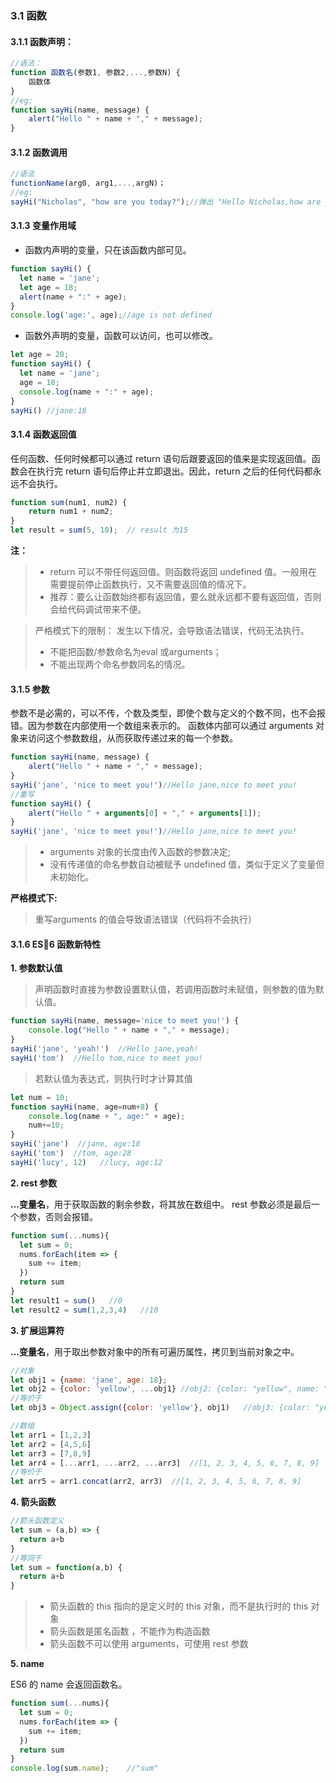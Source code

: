 ### 3.1 函数
#### 3.1.1 函数声明：
```javascript
//语法：
function 函数名(参数1, 参数2,...,参数N) {
    函数体
}
//eg:
function sayHi(name, message) {
    alert("Hello " + name + "," + message);
}
```

#### 3.1.2 函数调用
```javascript
//语法
functionName(arg0, arg1,...,argN)；
//eg:
sayHi("Nicholas", "how are you today?");//弹出 "Hello Nicholas,how are you today?"
```

#### 3.1.3 变量作用域
* 函数内声明的变量，只在该函数内部可见。
```javascript
function sayHi() {
  let name = 'jane';
  let age = 18;
  alert(name + ":" + age);
}
console.log('age:', age);//age is not defined
```

* 函数外声明的变量，函数可以访问，也可以修改。

```javascript
let age = 20;
function sayHi() {
  let name = 'jane';
  age = 18;
  console.log(name + ":" + age);
}
sayHi() //jane:18
```

#### 3.1.4 函数返回值
任何函数、任何时候都可以通过 return 语句后跟要返回的值来是实现返回值。函数会在执行完 return 语句后停止并立即退出。因此，return 之后的任何代码都永远不会执行。
```javascript
function sum(num1, num2) {
    return num1 + num2;
}
let result = sum(5, 10);  // result 为15
```

**注：**
> * return 可以不带任何返回值。则函数将返回 undefined 值。一般用在需要提前停止函数执行，又不需要返回值的情况下。
> * 推荐：要么让函数始终都有返回值，要么就永远都不要有返回值，否则会给代码调试带来不便。

> 严格模式下的限制：  发生以下情况，会导致语法错误，代码无法执行。
> * 不能把函数/参数命名为eval 或arguments；
> * 不能出现两个命名参数同名的情况。

#### 3.1.5 参数
参数不是必需的，可以不传，个数及类型，即使个数与定义的个数不同，也不会报错。因为参数在内部使用一个数组来表示的。
函数体内部可以通过 arguments 对象来访问这个参数数组，从而获取传递过来的每一个参数。

```javascript
function sayHi(name, message) {
    alert("Hello " + name + "," + message);
}
sayHi('jane', 'nice to meet you!')//Hello jane,nice to meet you!
//重写
function sayHi() {
    alert("Hello " + arguments[0] + "," + arguments[1]);
}
sayHi('jane', 'nice to meet you!')//Hello jane,nice to meet you!
```

> * arguments 对象的长度由传入函数的参数决定;
> * 没有传递值的命名参数自动被赋予 undefined 值，类似于定义了变量但未初始化。

**严格模式下:**
> 重写arguments 的值会导致语法错误（代码将不会执行）

#### 3.1.6 ES6 函数新特性
**1. 参数默认值**

> 声明函数时直接为参数设置默认值，若调用函数时未赋值，则参数的值为默认值。
```javascript
function sayHi(name, message='nice to meet you!') {
    console.log("Hello " + name + "," + message);
}
sayHi('jane', 'yeah!')  //Hello jane,yeah!
sayHi('tom')  //Hello tom,nice to meet you!
```

> 若默认值为表达式，则执行时才计算其值
```javascript
let num = 10;
function sayHi(name, age=num+8) {
    console.log(name + ", age:" + age);
    num+=10;
}
sayHi('jane')  //jane, age:18
sayHi('tom')  //tom, age:28
sayHi('lucy', 12)   //lucy, age:12
```

**2. rest 参数**

**...变量名**，用于获取函数的剩余参数，将其放在数组中。
rest 参数必须是最后一个参数，否则会报错。
```javascript
function sum(...nums){
  let sum = 0;
  nums.forEach(item => {
    sum += item;
  })
  return sum
}
let result1 = sum()   //0
let result2 = sum(1,2,3,4)   //10
```

**3. 扩展运算符**

**...变量名**，用于取出参数对象中的所有可遍历属性，拷贝到当前对象之中。
```javascript
//对象
let obj1 = {name: 'jane', age: 18};
let obj2 = {color: 'yellow', ...obj1} //obj2: {color: "yellow", name: "jane", age: 18}
//等价于
let obj3 = Object.assign({color: 'yellow'}, obj1)   //obj3: {color: "yellow", name: "jane", age: 18}

//数组
let arr1 = [1,2,3]
let arr2 = [4,5,6]
let arr3 = [7,8,9]
let arr4 = [...arr1, ...arr2, ...arr3]  //[1, 2, 3, 4, 5, 6, 7, 8, 9]
//等价于
let arr5 = arr1.concat(arr2, arr3)  //[1, 2, 3, 4, 5, 6, 7, 8, 9]
```

**4. 箭头函数**
```javascript
//箭头函数定义
let sum = (a,b) => {
  return a+b
}
//等同于
let sum = function(a,b) {
  return a+b
}
```
> * 箭头函数的 this 指向的是定义时的 this 对象，而不是执行时的 this 对象
> * 箭头函数是匿名函数 ，不能作为构造函数
> * 箭头函数不可以使用 arguments，可使用 rest 参数

**5. name**

ES6 的 name 会返回函数名。
```javascript
function sum(...nums){
  let sum = 0;
  nums.forEach(item => {
    sum += item;
  })
  return sum
}
console.log(sum.name);    //"sum"
```